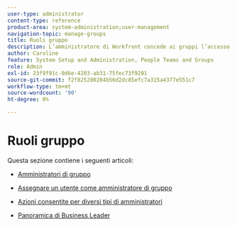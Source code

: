 ```yaml
---
user-type: administrator
content-type: reference
product-area: system-administration;user-management
navigation-topic: manage-groups
title: Ruoli gruppo
description: L’amministratore di Workfront concede ai gruppi l’accesso alle aree Workfront in cui devono lavorare e comunicare. Ogni gruppo può quindi mantenere le proprie informazioni Workfront, ad esempio utenti, modelli, moduli personalizzati e progetti separati da quelle di altri reparti. Per ogni gruppo è necessario almeno un amministratore di gruppo. In un gruppo possono esistere fino a 14 livelli di sottogruppi.
author: Caroline
feature: System Setup and Administration, People Teams and Groups
role: Admin
exl-id: 23f9f91c-0d6e-4203-ab31-75fec73f9201
source-git-commit: f2f825280204b56d2dc85efc7a315a4377e551c7
workflow-type: tm+mt
source-wordcount: '90'
ht-degree: 0%

---
```


# Ruoli gruppo

Questa sezione contiene i seguenti articoli:

* [Amministratori di gruppo](../../../administration-and-setup/manage-groups/group-roles/group-administrators.md)

* [Assegnare un utente come amministratore di gruppo](../../../administration-and-setup/manage-groups/group-roles/assign-user-as-group-administrator.md)
* [Azioni consentite per diversi tipi di amministratori](../../../administration-and-setup/manage-groups/group-roles/group-actions-allowed-different-types-admins.md)

* [Panoramica di Business Leader](../../../administration-and-setup/manage-groups/group-roles/business-leader-overview.md)
